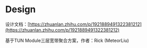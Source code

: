 # Design

设计文档：[https://zhuanlan.zhihu.com/p/1921889491322381212](https://zhuanlan.zhihu.com/p/1921889491322381212)

基于TUN Module三层宽带聚合方案，作者：Rick (MeteorLiu)
